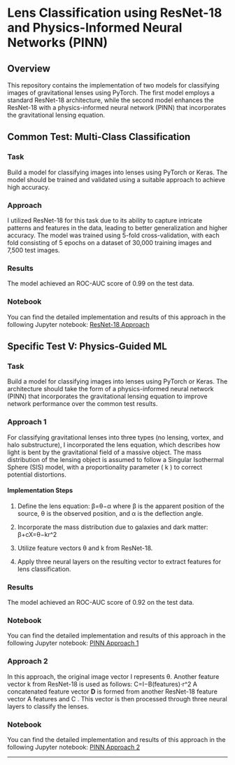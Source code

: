 # Lens Classification using ResNet-18 and Physics-Informed Neural Networks (PINN)

## Overview

This repository contains the implementation of two models for classifying images of gravitational lenses using PyTorch. The first model employs a standard ResNet-18 architecture, while the second model enhances the ResNet-18 with a physics-informed neural network (PINN) that incorporates the gravitational lensing equation.

## Common Test: Multi-Class Classification

### Task

Build a model for classifying images into lenses using PyTorch or Keras. The model should be trained and validated using a suitable approach to achieve high accuracy.

### Approach

I utilized ResNet-18 for this task due to its ability to capture intricate patterns and features in the data, leading to better generalization and higher accuracy. The model was trained using 5-fold cross-validation, with each fold consisting of 5 epochs on a dataset of 30,000 training images and 7,500 test images.

### Results

The model achieved an ROC-AUC score of 0.99 on the test data.

### Notebook

You can find the detailed implementation and results of this approach in the following Jupyter notebook: [ResNet-18 Approach](https://github.com/ShubhamChauhan22222/PINN/blob/main/Resnet18_Approach.ipynb)

## Specific Test V: Physics-Guided ML

### Task

Build a model for classifying images into lenses using PyTorch or Keras. The architecture should take the form of a physics-informed neural network (PINN) that incorporates the gravitational lensing equation to improve network performance over the common test results.

### Approach 1

For classifying gravitational lenses into three types (no lensing, vortex, and halo substructure), I incorporated the lens equation, which describes how light is bent by the gravitational field of a massive object. The mass distribution of the lensing object is assumed to follow a Singular Isothermal Sphere (SIS) model, with a proportionality parameter \( k \) to correct potential distortions.

#### Implementation Steps

1. Define the lens equation:
    β=θ−α
    where β is the apparent position of the source, θ is the observed position, and α is the deflection angle.
2. Incorporate the mass distribution due to galaxies and dark matter:
    β+cX=θ−kr^2

3. Utilize feature vectors θ and k from ResNet-18.
4. Apply three neural layers on the resulting vector to extract features for lens classification.

### Results

The model achieved an ROC-AUC score of 0.92 on the test data.

### Notebook

You can find the detailed implementation and results of this approach in the following Jupyter notebook: [PINN Approach 1](https://github.com/ShubhamChauhan22222/PINN/blob/main/PINN%20approach_1.ipynb)

### Approach 2

In this approach, the original image vector I represents θ. Another feature vector k from ResNet-18 is used as follows:
C=I−B(features)⋅r^2
A concatenated feature vector **D** is formed from another ResNet-18 feature vector A 
features and C . This vector is then processed through three neural layers to classify the lenses.

### Notebook

You can find the detailed implementation and results of this approach in the following Jupyter notebook: [PINN Approach 2](https://github.com/ShubhamChauhan22222/PINN/blob/main/PINN%20approach_2.ipynb)

---

